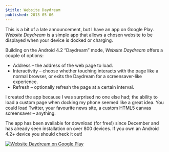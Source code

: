 ```yaml
---
$title: Website Daydream
published: 2013-05-06
---
```


This is a bit of a late announcement, but I have an app on Google Play. _Website Daydream_ is a simple app that allows a chosen website to be displayed when your device is docked or charging.

Building on the Android 4.2 “Daydream” mode, _Website Daydream_ offers a couple of options:

* Address – the address of the web page to load.
* Interactivity – choose whether touching interacts with the page like a normal browser, or exits the Daydream for a screensaver-like experience.
* Refresh – optionally refresh the page at a certain interval.

I created the app because I was surprised no one else had; the ability to load a custom page when docking my phone seemed like a great idea. You could load Twitter, your favourite news site, a custom HTML5 canvas screensaver – anything.

The app has been available for download (for free!) since December and has already seen installation on over 800 devices. If you own an Android 4.2+ device you should check it out!

[![Website Daydream on Google Play][play-image]][play-link]


[play-image]: https://developer.android.com/images/brand/en_generic_rgb_wo_45.png
[play-link]: https://play.google.com/store/apps/details?id=uk.co.liamnewmarch.daydream
